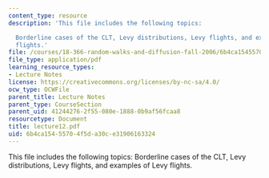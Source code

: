 ```yaml
---
content_type: resource
description: 'This file includes the following topics:

  Borderline cases of the CLT, Levy distributions, Levy flights, and examples of Levy
  flights.'
file: /courses/18-366-random-walks-and-diffusion-fall-2006/6b4ca15455704f5da30ce31906163324_lecture12.pdf
file_type: application/pdf
learning_resource_types:
- Lecture Notes
license: https://creativecommons.org/licenses/by-nc-sa/4.0/
ocw_type: OCWFile
parent_title: Lecture Notes
parent_type: CourseSection
parent_uid: 41244276-2f55-080e-1888-0b9af56fcaa8
resourcetype: Document
title: lecture12.pdf
uid: 6b4ca154-5570-4f5d-a30c-e31906163324
---
```

This file includes the following topics:
Borderline cases of the CLT, Levy distributions, Levy flights, and examples of Levy flights.